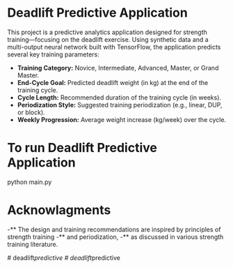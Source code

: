 
# Deadlift Predictive Application

This project is a predictive analytics application designed for strength training—focusing on the deadlift exercise. 
Using synthetic data and a multi-output neural network built with TensorFlow, the application predicts
several key training parameters:
  
- **Training Category:** Novice, Intermediate, Advanced, Master, or Grand Master.
- **End-Cycle Goal:** Predicted deadlift weight (in kg) at the end of the training cycle.
- **Cycle Length:** Recommended duration of the training cycle (in weeks).
- **Periodization Style:** Suggested training periodization (e.g., linear, DUP, or block).
- **Weekly Progression:** Average weight increase (kg/week) over the cycle.

# To run Deadlift Predictive Application

python main.py


# Acknowlagments 
-** The design and training recommendations are inspired by principles of strength training 
-** and periodization, 
-** as discussed in various strength training literature.

#   d e a d l i f t _ p r e d i c t i v e  
 #   d e a d l i f t _ p r e d i c t i v e  
 